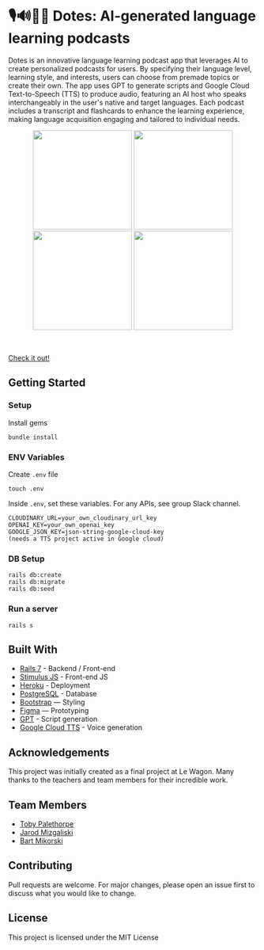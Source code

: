 # 🎙️🔊🧑‍🏫 Dotes: AI-generated language learning podcasts

Dotes is an innovative language learning podcast app that leverages AI to create personalized podcasts for users. By specifying their language level, learning style, and interests, users can choose from premade topics or create their own. The app uses GPT to generate scripts and Google Cloud Text-to-Speech (TTS) to produce audio, featuring an AI host who speaks interchangeably in the user's native and target languages. Each podcast includes a transcript and flashcards to enhance the learning experience, making language acquisition engaging and tailored to individual needs.

<p align="center">
  <img src="https://github.com/user-attachments/assets/a16efc45-71e4-4953-81a2-292ffb7df6d2" width="200" />
  <img src="https://github.com/user-attachments/assets/0d238658-853d-4ec4-a124-ca6d21359951" width="200" />
  <img src="https://github.com/user-attachments/assets/2c82ba69-334b-41bf-97ee-1b04568b1999" width="200" />
  <img src="https://github.com/user-attachments/assets/fb3117d1-2d6b-41f2-8cfb-1806b3ae398a" width="200" />
</p>

<br>

[Check it out!](https://www.dotes.me)
   

## Getting Started
### Setup

Install gems
```
bundle install
```

### ENV Variables
Create `.env` file
```
touch .env
```
Inside `.env`, set these variables. For any APIs, see group Slack channel.
```
CLOUDINARY_URL=your_own_cloudinary_url_key
OPENAI_KEY=your_own_openai_key
GOOGLE_JSON_KEY=json-string-google-cloud-key
(needs a TTS project active in Google cloud)
```

### DB Setup
```
rails db:create
rails db:migrate
rails db:seed
```

### Run a server
```
rails s
```

## Built With
- [Rails 7](https://guides.rubyonrails.org/) - Backend / Front-end
- [Stimulus JS](https://stimulus.hotwired.dev/) - Front-end JS
- [Heroku](https://heroku.com/) - Deployment
- [PostgreSQL](https://www.postgresql.org/) - Database
- [Bootstrap](https://getbootstrap.com/) — Styling
- [Figma](https://www.figma.com) — Prototyping
- [GPT](https://openai.com/api/) - Script generation
- [Google Cloud TTS](https://cloud.google.com/text-to-speech) - Voice generation

## Acknowledgements
This project was initially created as a final project at Le Wagon. Many thanks to the teachers and team members for their incredible work.

## Team Members
- [Toby Palethorpe](https://www.linkedin.com/in/toby-palethorpe-826aaa90/)
- [Jarod Mizgaliski](https://www.linkedin.com/in/jarod-mizgalski-429546229/)
- [Bart Mikorski](https://github.com/Sadcrispy)

## Contributing
Pull requests are welcome. For major changes, please open an issue first to discuss what you would like to change.

## License
This project is licensed under the MIT License
